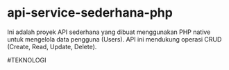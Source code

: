 # api-service-sederhana-php
Ini adalah proyek API sederhana yang dibuat menggunakan PHP native untuk mengelola data pengguna (Users). API ini mendukung operasi CRUD (Create, Read, Update, Delete).

#TEKNOLOGI

